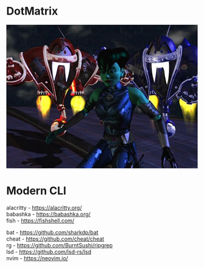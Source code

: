 # DotMatrix
![Dot Matrix, Hack & Slash](dothackslash.webp)

# Modern CLI
alacritty - https://alacritty.org/  
babashka - https://babashka.org/  
fish - https://fishshell.com/  
  
bat - https://github.com/sharkdp/bat  
cheat - https://github.com/cheat/cheat  
rg - https://github.com/BurntSushi/ripgrep  
lsd - https://github.com/lsd-rs/lsd  
nvim - https://neovim.io/  


